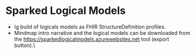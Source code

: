 # Sparked Logical Models

* Ig build of logicals models as FHIR StructureDefinition profiles.
* Mindmap intro narrative and the logical models can be downloaded from the https://sparkedlogicalmodels.azurewebsites.net tool (export button).\
